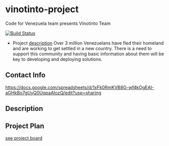 # vinotinto-project
Code for Venezuela team presents Vinotinto Team

[![Build Status](https://travis-ci.com/wenlock/vinotinto-project.svg?branch=master)](https://travis-ci.com/wenlock/vinotinto-project)
- Project [description](https://github.com/code-for-venezuela/2019-april-codeathon/tree/master/challenges/NXT-DIA)
   Over 3 million Venezuelans have fled their homeland and are working to get settled in a new country. There is a need to support this community and having basic information about them will be key to developing and deploying solutions.

## Contact Info
https://docs.google.com/spreadsheets/d/1xFk0RmKVB8G-wf4kOgEAI-aGHkBo7gUyQ0UqpaAIozQ/edit?usp=sharing

## Description

## Project Plan

[see project board](https://github.com/wenlock/vinotinto-project/projects/1)
